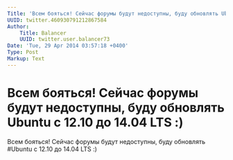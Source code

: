 ```yaml
---
Title: 'Всем бояться! Сейчас форумы будут недоступны, буду обновлять Ubuntu с 12.10 до 14.04 LTS :)'
UUID: twitter.460930791212867584
Author:
    Title: Balancer
    UUID: twitter.user.balancer73
Date: 'Tue, 29 Apr 2014 03:57:18 +0400'
Type: Post
Markup: Text
---
```


# Всем бояться! Сейчас форумы будут недоступны, буду обновлять Ubuntu с 12.10 до 14.04 LTS :)

Всем бояться! Сейчас форумы будут недоступны, буду обновлять
#Ubuntu с 12.10 до 14.04 LTS :)